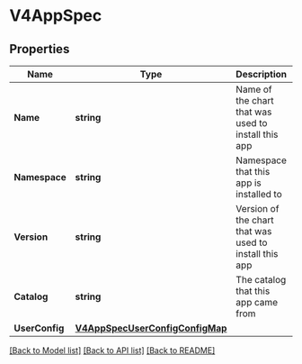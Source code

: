 # V4AppSpec

## Properties

Name | Type | Description | Notes
------------ | ------------- | ------------- | -------------
**Name** | **string** | Name of the chart that was used to install this app | [optional] 
**Namespace** | **string** | Namespace that this app is installed to | [optional] 
**Version** | **string** | Version of the chart that was used to install this app | [optional] 
**Catalog** | **string** | The catalog that this app came from | [optional] 
**UserConfig** | [**V4AppSpecUserConfigConfigMap**](V4AppSpecUserConfigConfigMap.md) |  | [optional] 

[[Back to Model list]](../README.md#documentation-for-models) [[Back to API list]](../README.md#documentation-for-api-endpoints) [[Back to README]](../README.md)


